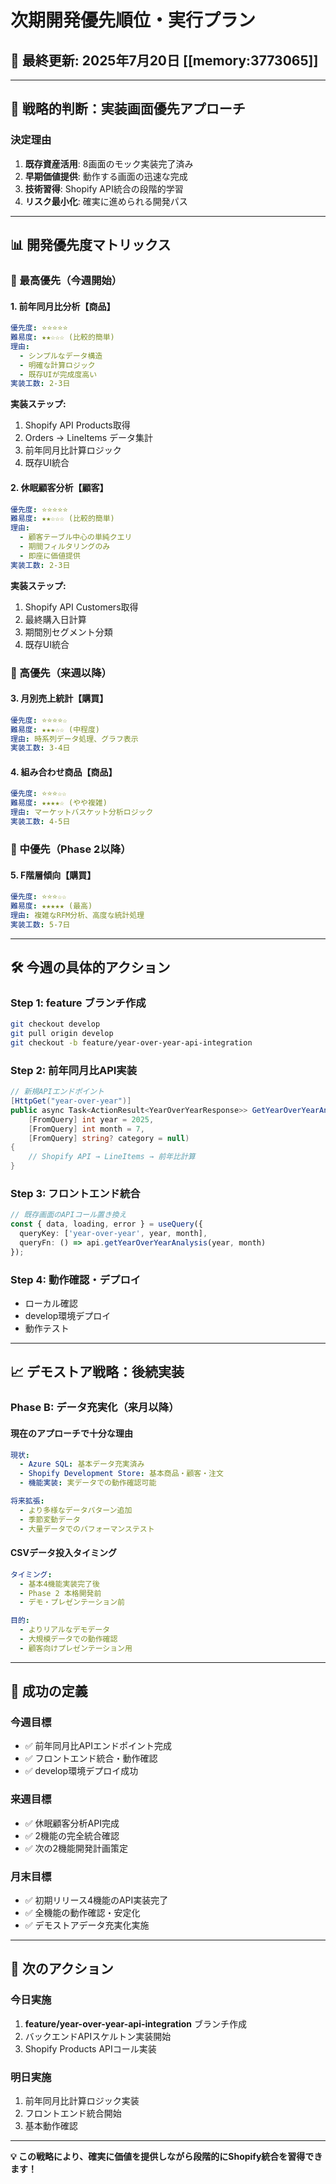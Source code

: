 # 次期開発優先順位・実行プラン

## 📅 最終更新: 2025年7月20日 [[memory:3773065]]

---

## 🎯 **戦略的判断：実装画面優先アプローチ**

### **決定理由**
1. **既存資産活用**: 8画面のモック実装完了済み
2. **早期価値提供**: 動作する画面の迅速な完成
3. **技術習得**: Shopify API統合の段階的学習
4. **リスク最小化**: 確実に進められる開発パス

---

## 📊 **開発優先度マトリックス**

### **🥇 最高優先（今週開始）**

#### **1. 前年同月比分析【商品】**
```yaml
優先度: ⭐⭐⭐⭐⭐
難易度: ★★☆☆☆ (比較的簡単)
理由: 
  - シンプルなデータ構造
  - 明確な計算ロジック
  - 既存UIが完成度高い
実装工数: 2-3日
```

**実装ステップ:**
1. Shopify API Products取得
2. Orders → LineItems データ集計
3. 前年同月比計算ロジック
4. 既存UI統合

#### **2. 休眠顧客分析【顧客】**
```yaml
優先度: ⭐⭐⭐⭐⭐
難易度: ★★☆☆☆ (比較的簡単)
理由:
  - 顧客テーブル中心の単純クエリ
  - 期間フィルタリングのみ
  - 即座に価値提供
実装工数: 2-3日
```

**実装ステップ:**
1. Shopify API Customers取得
2. 最終購入日計算
3. 期間別セグメント分類
4. 既存UI統合

### **🥈 高優先（来週以降）**

#### **3. 月別売上統計【購買】**
```yaml
優先度: ⭐⭐⭐⭐☆
難易度: ★★★☆☆ (中程度)
理由: 時系列データ処理、グラフ表示
実装工数: 3-4日
```

#### **4. 組み合わせ商品【商品】**
```yaml
優先度: ⭐⭐⭐☆☆
難易度: ★★★★☆ (やや複雑)
理由: マーケットバスケット分析ロジック
実装工数: 4-5日
```

### **🥉 中優先（Phase 2以降）**

#### **5. F階層傾向【購買】**
```yaml
優先度: ⭐⭐⭐☆☆
難易度: ★★★★★ (最高)
理由: 複雑なRFM分析、高度な統計処理
実装工数: 5-7日
```

---

## 🛠️ **今週の具体的アクション**

### **Step 1: feature ブランチ作成**
```bash
git checkout develop
git pull origin develop
git checkout -b feature/year-over-year-api-integration
```

### **Step 2: 前年同月比API実装**
```csharp
// 新規APIエンドポイント
[HttpGet("year-over-year")]
public async Task<ActionResult<YearOverYearResponse>> GetYearOverYearAnalysis(
    [FromQuery] int year = 2025,
    [FromQuery] int month = 7,
    [FromQuery] string? category = null)
{
    // Shopify API → LineItems → 前年比計算
}
```

### **Step 3: フロントエンド統合**
```typescript
// 既存画面のAPIコール置き換え
const { data, loading, error } = useQuery({
  queryKey: ['year-over-year', year, month],
  queryFn: () => api.getYearOverYearAnalysis(year, month)
});
```

### **Step 4: 動作確認・デプロイ**
- ローカル確認
- develop環境デプロイ
- 動作テスト

---

## 📈 **デモストア戦略：後続実装**

### **Phase B: データ充実化（来月以降）**

#### **現在のアプローチで十分な理由**
```yaml
現状:
  - Azure SQL: 基本データ充実済み
  - Shopify Development Store: 基本商品・顧客・注文
  - 機能実装: 実データでの動作確認可能

将来拡張:
  - より多様なデータパターン追加
  - 季節変動データ
  - 大量データでのパフォーマンステスト
```

#### **CSVデータ投入タイミング**
```yaml
タイミング: 
  - 基本4機能実装完了後
  - Phase 2 本格開発前
  - デモ・プレゼンテーション前

目的:
  - よりリアルなデモデータ
  - 大規模データでの動作確認
  - 顧客向けプレゼンテーション用
```

---

## 🎯 **成功の定義**

### **今週目標**
- ✅ 前年同月比APIエンドポイント完成
- ✅ フロントエンド統合・動作確認
- ✅ develop環境デプロイ成功

### **来週目標**  
- ✅ 休眠顧客分析API完成
- ✅ 2機能の完全統合確認
- ✅ 次の2機能開発計画策定

### **月末目標**
- ✅ 初期リリース4機能のAPI実装完了
- ✅ 全機能の動作確認・安定化
- ✅ デモストアデータ充実化実施

---

## 🚀 **次のアクション**

### **今日実施**
1. **feature/year-over-year-api-integration** ブランチ作成
2. バックエンドAPIスケルトン実装開始
3. Shopify Products APIコール実装

### **明日実施**
1. 前年同月比計算ロジック実装
2. フロントエンド統合開始
3. 基本動作確認

---

**💡 この戦略により、確実に価値を提供しながら段階的にShopify統合を習得できます！** 